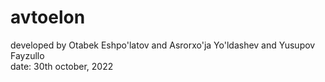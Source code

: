 # avtoelon
developed by Otabek Eshpo'latov and Asrorxo'ja Yo'ldashev and Yusupov Fayzullo<br>
date: 30th october, 2022
